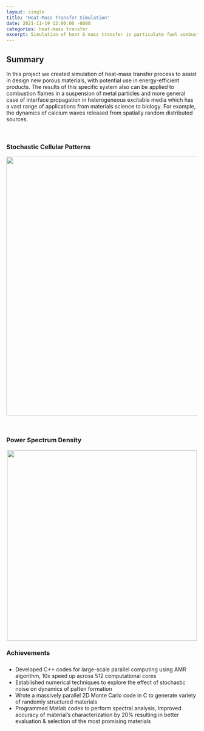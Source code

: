 ```yaml
---
layout: single
title: "Heat-Mass Transfer Simulation"
date: 2021-11-19 12:00:00 -0000
categories: heat-mass transfer 
excerpt: Simulation of heat & mass transfer in particulate fuel combustion systems (forest fire model).
---
```


## Summary
In this project we created simulation of heat-mass transfer process to assist in design new porous materials, with potential use in energy-efficient products.
The results of this specific system also can be applied to combustion flames in a suspension of metal particles and more general case of interface propagation in heterogeneous excitable media which has a vast range of applications from materials science to biology. For example, the dynamics of calcium waves released from spatially random distributed sources.


<br clear="down"/>

### Stochastic Cellular Patterns
<p align="center">
<img src="/assets/images/stock_combust_anim.gif" width="680px">
</p>



<br clear="down"/>

### Power Spectrum Density
<p align="center">
<img src="/assets/images/psd.gif" widht="350px" height="500px">
</p>


### Achievements
<p style="font-size:25px">
<ul>
 <li>Developed C++ codes for large-scale parallel computing using AMR algorithm, 10x speed up    
      across 512 computational cores</li>
<!-- <li>Coded shell scripts & Python scripts to collect, interpret, and visualize more than 10TB of data</li> -->
<li> Established numerical techniques to explore the effect of stochastic noise on dynamics of patten formation</li>
<li> Wrote a massively parallel 2D Monte Carlo code in C to generate variety of randomly structured materials</li>   
<li> Programmed Matlab codes to perform spectral analysis, Improved accuracy of material’s characterization by 20% resulting in better evaluation & selection of the most promising materials</li>
</ul>
</p>

